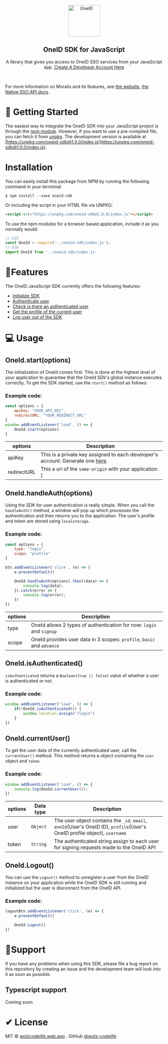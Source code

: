 <p align="center">
    <a href="https://oneidtech.com">
    <img width="101" height="101" src="https://www.gitbook.com/cdn-cgi/image/width=40,height=40,fit=contain,dpr=1,format=auto/https%3A%2F%2F3573057892-files.gitbook.io%2F~%2Ffiles%2Fv0%2Fb%2Fgitbook-x-prod.appspot.com%2Fo%2Fspaces%252FWhuGOwO2oLcGtuN6fGER%252Ficon%252FTxjMr2HoTqTwjojE1eTb%252FoneId_logo_red.png%3Falt%3Dmedia%26token%3D5b348048-42a9-439d-a6d2-cc487fdc16ae" class="attachment-full size-full" alt="OneID" loading="lazy" /></a>
</p>

<h2 align="center">OneID SDK for JavaScript</h2>

<p align="center">
    A library that gives you access to OneID SSO services from your JavaScript app. <a href="https://business.oneidtech.com">Create A Developer Account Here</a>
</p>

<br>

For more information on Moralis and its features, see [the website](https://oneidtech.com), [the Native SSO API docs](https://one-identity.gitbook.io/native-oneidtech-sso/).

# 🚀 Getting Started

The easiest way to integrate the OneID SDK into your JavaScript project is through the [npm module](https://npmjs.org/oneid-sdk).
However, if you want to use a pre-compiled file, you can fetch it from [unpkg](https://unpkg.com). The development version is available at [https://unpkg.com/oneid-sdk@1.0.0/index.js](https://unpkg.com/oneid-sdk@1.0.0/index.js).

# Installation
You can easily install this package from NPM by running the following command in your terrminal:
```console
$ npm install --save oneid-sdk
```

Or including the script in your HTML file via UNPKG:
```HTML
<script src="https://unpkg.com/oneid-sdk@1.0.0/index.js"></script>
```

To use the npm modules for a browser based application, include it as you normally would:

```js
// ES5 
const OneId = require('../oneid-sdk/index.js');
// ES6
import OneId from '../oneid-sdk/index.js'
```
# 🎁Features
The OneID JavaScript SDK currently offers the following features:
- [Initialize SDK](#oneidstartoptions)
- [Authenticate user](#oneidhandleauthoptions)
- [Check is there an authenticated user](#oneidisauthenticated)
- [Get the profile of the current user](#oneidcurrentuser)
- [Log user out of the SDK](#oneidlogout)

# 💻 Usage
## OneId.start(options)
The initialization of OneId comes first. This is done at the highest level of your application to guarantee that the OneId SDk's global instance executes correctly.
To get the SDK started, use the `start()` method as follows:

### Example code:

```javascript
const options = {
    apiKey: "YOUR_API_KEY",
    redirectURL: "YOUR_REDIRECT_URL"
}
window.addEventListener('load', () => {
    OneId.start(options)
}
```

| options | Description |
| ------- | ----------- |
| apiKey  | This is a private key assigned to each developer's account. Generate one [here](https://business.oneidtech.com/developer/create-business-account).|
| redirectURL | This a url of the `same-origin` with your application  ]

## OneId.handleAuth(options)
Using the SDK for user authentication is really simple. When you call the `handleAuth()` method, a window will pop up which processes the authentication and then returns you to the application.
The user's profile and token are stored using `localstorage`.

### Example code:

```javascript
const options = {
    type: "login",
    scope: "profile"
}

btn.addEventListener('click', (e) => {
    e.preventDefault()

    OneId.handleAuth(options).then((data) => {
        console.log(data);
    }).catch(error => {
        console.log(error);
    })
})
```

| options | Description |
| ------- | ----------- |
| type  | OneId allows 2 types of authentication for now: `login` and `signup` |
| scope | OneId provides user data in 3 scopes: `profile`, `basic` and `advance`  |

## OneId.isAuthenticated()
`isAuthenticated` returns a `Boolean(true || false)` value of whether a user is authenticated or not.

### Example code:

```javascript
window.addEventListener('load', () => {
    if(!OneId.isAuthenticated()) {
        window.location.assign("/login")
    }
})
```

## OneId.currentUser()
To get the user data of the currently authenticated user, call the `currentUser()` method. This method returns a object containing the `user` object and `token`.

### Example code:

```javascript
window.addEventListener('load', () => {
    console.log(OneId.currentUser());
})
```

| options | Data type | Description |
| ------- | --------- | ----------- |
| user  | `Object` | The user object contains the `_id`, `email`, `oneId`(User's OneID ID), `profile`(User's OneID profile object), `username`  |
| token | `String` | The authenticated string assign to each user for signing requests made to the OneID API |

## OneId.Logout()
You can use the `Logout()` method to unregister a user from the OneID instance on your application while the OneID SDK is still running and initialized but the user is disconnect from the OneID API.

### Example code:

```javascript
logoutBtn.addEventListener('click', (e) => {
    e.preventDefault()

    OneId.Logout()
})
```

# 🤝Support
If you have any problems when using this SDK, please file a bug report on this repository by creating an issue and the development team will look into it as soon as possible.
## Typescript support

Coming soon


# ✔ License
MIT &copy; [wolzcodelife.web.app](wolzcodelife.web.app) . GitHub [@wolz-codelife](https://github.com/wolz-codelife)